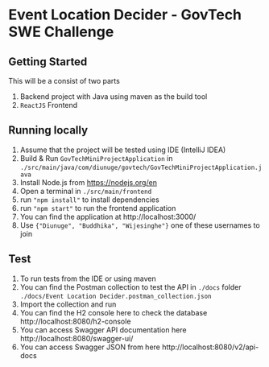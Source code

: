 # Event Location Decider - GovTech SWE Challenge
## Getting Started
This will be a consist of two parts
1. Backend project with Java using maven as the build tool 
2. `ReactJS` Frontend

## Running locally
1. Assume that the project will be tested using IDE (IntelliJ IDEA) 
2. Build & Run `GovTechMiniProjectApplication` in `./src/main/java/com/diunuge/govtech/GovTechMiniProjectApplication.java`
3. Install Node.js from https://nodejs.org/en
4. Open a terminal in `./src/main/frontend`
5. run `"npm install"` to install dependencies  
6. run `"npm start"` to run the frontend application
7. You can find the application at http://localhost:3000/
8. Use `{"Diunuge", "Buddhika", "Wijesinghe"}` one of these usernames to join

## Test
1. To run tests from the IDE or using maven
2. You can find the Postman collection to test the API in `./docs` folder `./docs/Event Location Decider.postman_collection.json`
3. Import the collection and run
4. You can find the H2 console here to check the database http://localhost:8080/h2-console
5. You can access Swagger API documentation here http://localhost:8080/swagger-ui/
6. You can access Swagger JSON from here http://localhost:8080/v2/api-docs
